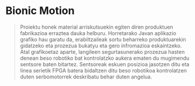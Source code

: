 # Bionic Motion
> Proiektu honek material arriskutsuekin egiten diren produktuen fabrikazioa erraztea dauka helburu. Horretarako Javan aplikazio grafiko hau garatu da, erabiltzaileak sortu beharreko produktuarekin gidatzeko eta prozezua bukatyu eta gero infromazioa eskaintzeko.
<br/>Atal grafikoetaz aparte, langileen segurtasunerako prozezua hasten denean beso robotiko bat kontrolatzko aukera ematen du mugimendu sentsore baten bitartez. Sentsoreak eskuen posizioa jasotzen ditu eta linea serietik FPGA batera bidaltzen ditu beso robotikoa kontrolatzen duten serbomotorrek deskribatu behar duten angelua.
